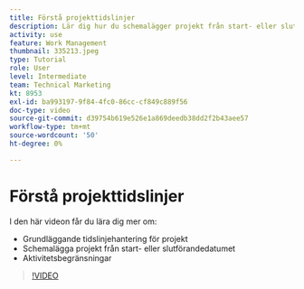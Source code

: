 ```yaml
---
title: Förstå projekttidslinjer
description: Lär dig hur du schemalägger projekt från start- eller slutdatumet. Lär dig sedan hur varaktighet, föregångare och uppgiftsbegränsningar påverkar projektplanen.
activity: use
feature: Work Management
thumbnail: 335213.jpeg
type: Tutorial
role: User
level: Intermediate
team: Technical Marketing
kt: 8953
exl-id: ba993197-9f84-4fc0-86cc-cf849c889f56
doc-type: video
source-git-commit: d39754b619e526e1a869deedb38dd2f2b43aee57
workflow-type: tm+mt
source-wordcount: '50'
ht-degree: 0%

---
```


# Förstå projekttidslinjer

I den här videon får du lära dig mer om:

* Grundläggande tidslinjehantering för projekt
* Schemalägga projekt från start- eller slutförandedatumet
* Aktivitetsbegränsningar

>[!VIDEO](https://video.tv.adobe.com/v/335213/?quality=12)
